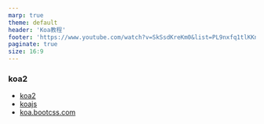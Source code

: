 ```yaml
---
marp: true
theme: default
header: 'Koa教程'
footer: 'https://www.youtube.com/watch?v=SkSsdKreKm0&list=PL9nxfq1tlKKnsFu7c9Stxz6DCD4EJZ9pg'
paginate: true
size: 16:9
---
```


### koa2

- [koa2](https://www.npmjs.com/package/koa2)
- [koajs](https://koajs.com/)
- [koa.bootcss.com](https://koa.bootcss.com/)
